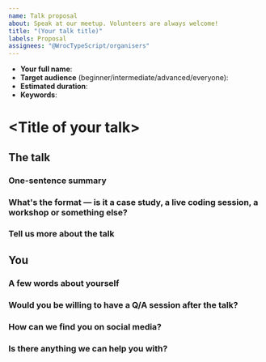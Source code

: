 ```yaml
---
name: Talk proposal
about: Speak at our meetup. Volunteers are always welcome!
title: "(Your talk title)"
labels: Proposal
assignees: "@WrocTypeScript/organisers"
---
```


- **Your full name**:
- **Target audience** (beginner/intermediate/advanced/everyone):
- **Estimated duration**:
- **Keywords**:

# \<Title of your talk>

## The talk

### One-sentence summary

### What's the format — is it a case study, a live coding session, a workshop or something else?

### Tell us more about the talk

## You

### A few words about yourself

### Would you be willing to have a Q/A session after the talk?

### How can we find you on social media?

### Is there anything we can help you with?
